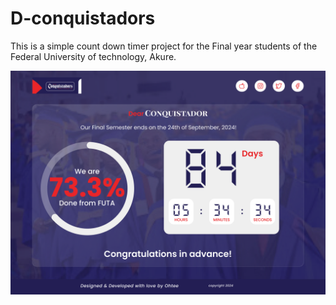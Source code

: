 # D-conquistadors
This is a simple count down timer project for the Final year students of the Federal University of technology, Akure.


![My Banner](./banner.png)
